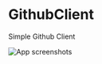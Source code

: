 GithubClient
============

Simple Github Client

![App screenshots](https://cloud.githubusercontent.com/assets/3193877/4781855/90c8d588-5cc4-11e4-833a-166b52b85e0e.gif)
